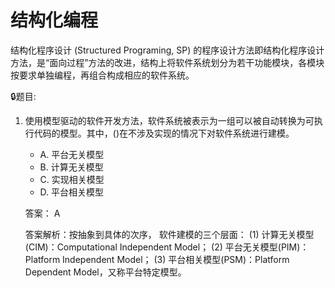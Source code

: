 # 结构化编程

结构化程序设计 (Structured Programing,  SP) 的程序设计方法即结构化程序设计方法，是“面向过程”方法的改进，结构上将软件系统划分为若干功能模块，各模块按要求单独编程，再组合构成相应的软件系统。


🔒题目:

1. 使用模型驱动的软件开发方法，软件系统被表示为一组可以被自动转换为可执行代码的模型。其中，()在不涉及实现的情况下对软件系统进行建模。
    - A. 平台无关模型
    - B. 计算无关模型
    - C. 实现相关模型
    - D. 平台相关模型

    答案： A

    答案解析：按抽象到具体的次序， 软件建模的三个层面：
    (1) 计算无关模型(CIM)：Computational Independent Model；
    (2) 平台无关模型(PIM)：Platform Independent Model；
    (3) 平台相关模型(PSM)：Platform Dependent Model，又称平台特定模型。


